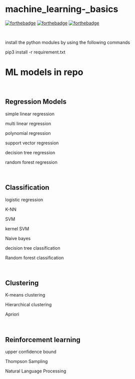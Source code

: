 # machine_learning-_basics
[![forthebadge](https://forthebadge.com/images/badges/built-with-love.svg)](https://forthebadge.com)
[![forthebadge](https://forthebadge.com/images/badges/made-with-python.svg)](https://forthebadge.com)
[![forthebadge](https://forthebadge.com/images/badges/built-with-love.svg)](https://forthebadge.com)

<br>
<p>install the python modules by using the following commands</p>
<p>pip3 install -r requirement.txt</p>

<h1>ML models in repo </h1>
<br>
<h2>Regression Models</h2>
<p>simple linear regression</p>
<p>multi linear regression</p>
<p>polynomial regression</p>
<p>support vector regression</p>
<p>decision tree regression</p>
<p>random forest regression</p>
<br>
<h2>Classification</h2>
<p>logistic regression</p>
<p> K-NN </p>
<p>SVM </p>
<p>kernel SVM</p>
<p>Naive bayes</p>
<p>decision tree classification</p>
<p>Random forest classification</p>
<br>
<h2>Clustering</h2>
<p>K-means clustering</p>
<p>Hierarchical clustering</p>
<p>Apriori</p>
<br>
<h2>Reinforcement learning</h2>
<p>upper confidence bound</p>
<p>Thompson Sampling</p>
<p>Natural Language Processing</p>
